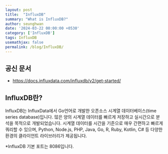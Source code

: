 ```yaml
---
layout: post
title:  "InfluxDB"
summary: "What is InfluxDB?"
author: seunghwan
date: '2024-03-22 00:00:00 +0530'
category: ['InfluxDB']
tags: InfluxDB
usemathjax: false
permalink: /blog/InfluxDB/
---
```


## 공신 문서

- https://docs.influxdata.com/influxdb/v2/get-started/

## InfluxDB란?

InfluxDB는 InfluxData에서 Go언어로 개발한 오픈소스 시계열 데이터베이스(time series database)입니다. 많은 양의 시계열 데이터를 빠르게 저장하고 실시간으로 분석을 목적으로 개발되었습니다. 시계열 데이터를 시간을 기준으로 매우 간편하고 빠르게  쿼리할 수 있으며, Python, Node.js, PHP, Java, Go, R, Ruby, Kotlin, C# 등 다양한 환경의 클라이언트 라이브러리가 제공됩니다.

*InfluxDB 기본 포트는 8086입니다.